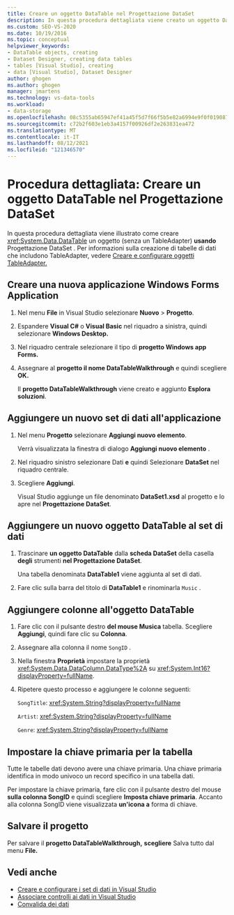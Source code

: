 ```yaml
---
title: Creare un oggetto DataTable nel Progettazione DataSet
description: In questa procedura dettagliata viene creato un oggetto DataTable (senza TableAdapter) usando il Progettazione DataSet. Creare una nuova Windows'applicazione Forms e aggiungerne uno nuovo.
ms.custom: SEO-VS-2020
ms.date: 10/19/2016
ms.topic: conceptual
helpviewer_keywords:
- DataTable objects, creating
- Dataset Designer, creating data tables
- tables [Visual Studio], creating
- data [Visual Studio], Dataset Designer
author: ghogen
ms.author: ghogen
manager: jmartens
ms.technology: vs-data-tools
ms.workload:
- data-storage
ms.openlocfilehash: 08c5355ab65947ef41a45f5d7f66f5b5e82a6994e9f0f0190870b28d687ffa7e
ms.sourcegitcommit: c72b2f603e1eb3a4157f00926df2e263831ea472
ms.translationtype: MT
ms.contentlocale: it-IT
ms.lasthandoff: 08/12/2021
ms.locfileid: "121346570"
---
```

# <a name="walkthrough-create-a-datatable-in-the-dataset-designer"></a>Procedura dettagliata: Creare un oggetto DataTable nel Progettazione DataSet

In questa procedura dettagliata viene illustrato come creare <xref:System.Data.DataTable> un oggetto (senza un TableAdapter) **usando** Progettazione DataSet . Per informazioni sulla creazione di tabelle di dati che includono TableAdapter, vedere [Creare e configurare oggetti TableAdapter.](../data-tools/create-and-configure-tableadapters.md)

## <a name="create-a-new-windows-forms-application"></a>Creare una nuova applicazione Windows Forms Application

1. Nel menu **File** in Visual Studio selezionare **Nuovo** > **Progetto**.

2. Espandere **Visual C#** o **Visual Basic** nel riquadro a sinistra, quindi selezionare **Windows Desktop.**

3. Nel riquadro centrale selezionare il tipo di **progetto Windows app Forms.**

4. Assegnare al **progetto il nome DataTableWalkthrough** e quindi scegliere **OK.**

     Il **progetto DataTableWalkthrough** viene creato e aggiunto **Esplora soluzioni**.

## <a name="add-a-new-dataset-to-the-application"></a>Aggiungere un nuovo set di dati all'applicazione

1. Nel menu **Progetto** selezionare **Aggiungi nuovo elemento**.

     Verrà visualizzata la finestra di dialogo **Aggiungi nuovo elemento** .

2. Nel riquadro sinistro selezionare Dati **e** quindi Selezionare **DataSet** nel riquadro centrale.

3. Scegliere **Aggiungi**.

     Visual Studio aggiunge un file denominato **DataSet1.xsd** al progetto e lo apre nel **Progettazione DataSet**.

## <a name="add-a-new-datatable-to-the-dataset"></a>Aggiungere un nuovo oggetto DataTable al set di dati

1. Trascinare **un oggetto DataTable** dalla **scheda DataSet** della casella **degli** strumenti **nel Progettazione DataSet**.

     Una tabella denominata **DataTable1** viene aggiunta al set di dati.

2. Fare clic sulla barra del titolo di **DataTable1** e rinominarla `Music` .

## <a name="add-columns-to-the-datatable"></a>Aggiungere colonne all'oggetto DataTable

1. Fare clic con il pulsante destro **del mouse Musica** tabella. Scegliere **Aggiungi**, quindi fare clic su **Colonna**.

2. Assegnare alla colonna il nome `SongID` .

3. Nella finestra **Proprietà** impostare la proprietà <xref:System.Data.DataColumn.DataType%2A> su <xref:System.Int16?displayProperty=fullName>.

4. Ripetere questo processo e aggiungere le colonne seguenti:

     `SongTitle`: <xref:System.String?displayProperty=fullName>

     `Artist`: <xref:System.String?displayProperty=fullName>

     `Genre`: <xref:System.String?displayProperty=fullName>

## <a name="set-the-primary-key-for-the-table"></a>Impostare la chiave primaria per la tabella

Tutte le tabelle dati devono avere una chiave primaria. Una chiave primaria identifica in modo univoco un record specifico in una tabella dati.

Per impostare la chiave primaria, fare clic con il pulsante destro del mouse **sulla colonna SongID** e quindi scegliere **Imposta chiave primaria**. Accanto alla colonna SongID viene visualizzata **un'icona a** forma di chiave.

## <a name="save-your-project"></a>Salvare il progetto

Per salvare il **progetto DataTableWalkthrough,** **scegliere** Salva tutto dal menu **File.**

## <a name="see-also"></a>Vedi anche

- [Creare e configurare i set di dati in Visual Studio](../data-tools/create-and-configure-datasets-in-visual-studio.md)
- [Associare controlli ai dati in Visual Studio](../data-tools/bind-controls-to-data-in-visual-studio.md)
- [Convalida dei dati](../data-tools/validate-data-in-datasets.md)
